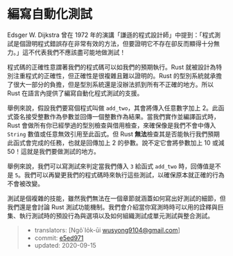 # 編寫自動化測試

Edsger W. Dijkstra 曾在 1972 年的演講「謙遜的程式設計師」中提到：「程式測試是個證明程式錯誤存在非常有效的方法，但要證明它不存在卻反而顯得十分無力。」這不代表我們不應該盡可能地做測試！

程式碼的正確性意謂著我們的程式碼可以如我們的預期執行。Rust 就被設計為特別注重程式的正確性，但正確性是很複雜且難以證明的。Rust 的型別系統就承擔了很大一部分的負擔，但是型別系統還是沒辦法抓到所有不正確的地方。所以 Rust 在語言內提供了編寫自動化程式測試的支援。

舉例來說，假設我們要寫個程式叫做 `add_two`，其會將傳入任意數字加上 2。此函式簽名接受整數作為參數並回傳一個整數作為結果。當我們實作並編譯函式時，Rust 會做所有你已經學過的型別檢查與借用檢查，來確保像是我們不會中傳入 `String` 數值或任意無效引用至此函式。但 Rust **無法**檢查其是否能執行我們預期此函式會完成的任務，也就是回傳加上 2 的參數。說不定它會將參數加上 10 或減 50！這就是我們要做測試的地方。

舉例來說，我們可以寫測試來判定當我們傳入 `3` 給函式 `add_two` 時，回傳值是不是 `5`。我們可以再變更我們的程式碼時來執行這些測試，以確保原本就正確的行為不會被改變。

測試是個複雜的技能，雖然我們無法在一個章節就涵蓋如何寫出好測試的細節，但我們還是會討論 Rust 測試功能機制。我們會介紹當你寫測時時可以用的詮釋與巨集、執行測試時的預設行為與選項以及如何組織測試成單元測試與整合測試。

> - translators: [Ngô͘ Io̍k-ūi <wusyong9104@gmail.com>]
> - commit: [e5ed971](https://github.com/rust-lang/book/blob/e5ed97128302d5fa45dbac0e64426bc7649a558c/src/ch11-00-testing.md)
> - updated: 2020-09-15
